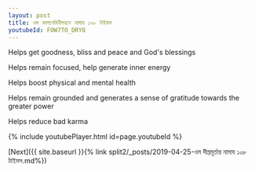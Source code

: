 ```yaml
---
layout: post
title: ওম কালনেমিনীগহনে নামায ১০৮ টাইমস
youtubeId: FOW7TO_DRY8
---
```

 
 
Helps get goodness, bliss and peace and God's blessings
 
Helps remain focused, help generate inner energy 
 
Helps boost physical and mental health 
 
Helps remain grounded and generates a sense of gratitude towards the greater power 
 
Helps reduce bad karma
 
 
 
 


{% include youtubePlayer.html id=page.youtubeId %}
 
[Next]({{ site.baseurl }}{% link  split2/_posts/2019-04-25-ওম দীপ্তমূর্তায় নামায ১০৮ টাইমস.md%})
 
